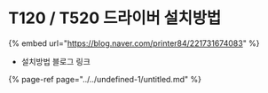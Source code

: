 # T120 / T520 드라이버 설치방법

{% embed url="https://blog.naver.com/printer84/221731674083" %}

* 설치방법 블로그 링크

{% page-ref page="../../undefined-1/untitled.md" %}



